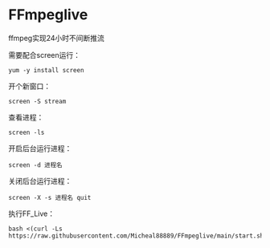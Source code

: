 # FFmpeglive
ffmpeg实现24小时不间断推流

需要配合screen运行：
```
yum -y install screen
```
开个新窗口：
```
screen -S stream
```
查看进程：
```
screen -ls
```
开启后台运行进程：
```
screen -d 进程名
```
关闭后台运行进程：
```
screen -X -s 进程名 quit
```
执行FF_Live：
```
bash <(curl -Ls https://raw.githubusercontent.com/Micheal88889/FFmpeglive/main/start.sh)
```

